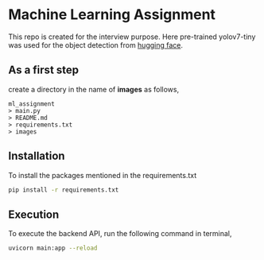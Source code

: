 # Machine Learning Assignment

This repo is created for the interview purpose. Here pre-trained yolov7-tiny was used for the object detection from [hugging face](https://huggingface.co/kadirnar/yolov7-tiny-v0.1). 

## As a first step 
create a directory in the name of **images** as follows,
``` folder
ml_assignment
> main.py
> README.md
> requirements.txt
> images

```

## Installation 
To install the packages mentioned in the requirements.txt  
```bash
pip install -r requirements.txt
```

## Execution 
To execute the backend API, run the following command in terminal, 

```bash
uvicorn main:app --reload 
```
